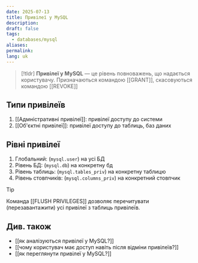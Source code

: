 ```yaml
---
date: 2025-07-13
title: Привілеї у MySQL
description: 
draft: false
tags:
  - databases/mysql
aliases: 
permalink: 
lang: uk
---
```


> [!tldr]
> **Привілеї у MySQL** — це рівень повноважень, що надається користувачу. Призначаються командою [[GRANT]], скасовуються командою [[REVOKE]]

## Типи привілеїв

1. [[Адмністративні привілеї]]: привілеї доступу до системи
2. [[Об'єктні привілеї]]: привілеї доступу до таблиць, баз даних

## Рівні привілеї

1. Глобальний: (`mysql.user`) на усі БД
2. Рівень БД: (`mysql.db`) на конкретну бд
3. Рівень таблиць: (`mysql.tables_priv`) на конкретну таблицю
4. Рівень стовпчиків: (`mysql.columns_priv`) на конкретний стовпчик


> [!tip]
> Команда [[FLUSH PRIVILEGES]] дозволяє перечитувати (перезавантажити) усі привілеї з таблиць привілеїв.

## Див. також

- [[як аналізуються привілеї у MySQL?]]
- [[чому користувач має доступ навіть після відміни привілеїв?]]
- [[як переглянути привілеї у MySQL?]]